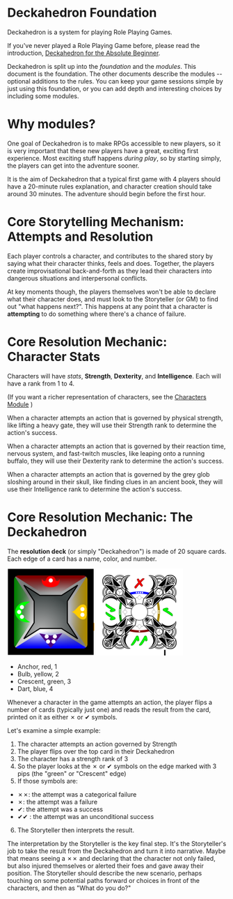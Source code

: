 # Deckahedron Foundation

Deckahedron is a system for playing Role Playing Games.

If you've never played a Role Playing Game before, please read
the introduction,
[Deckahedron for the Absolute Beginner](absolute_beginner.md).

Deckahedron is split up into the *foundation* and the *modules*.
This document is the foundation.  The other documents describe the
modules -- optional additions to the rules.  You can keep your
game sessions simple by just using this foundation, or you can
add depth and interesting choices by including some modules.

# Why modules?

One goal of Deckahedron is to make RPGs accessible to new players, so
it is very important that these new players have a great, exciting first
experience.  Most exciting stuff happens *during play*, so by starting
simply, the players can get into the adventure sooner.

It is the aim of Deckahedron that a typical first game with 4 players
should have a 20-minute rules explanation,
and character creation should take around 30 minutes.  The adventure
should begin before the first hour.


# Core Storytelling Mechanism: Attempts and Resolution

Each player controls a character, and contributes to the shared story
by saying what their character thinks, feels and does.  Together, the
players create improvisational back-and-forth as they lead their characters
into dangerous situations and interpersonal conflicts.

At key moments though, the players themselves won't be able to declare
what their character does, and must look to the Storyteller (or GM) to
find out "what happens next?".  This happens at any point that a
character is **attempting** to do something where there's a chance of
failure.

# Core Resolution Mechanic: Character Stats

Characters will have *stats*, **Strength**, **Dexterity**,
and **Intelligence**.  Each will have a rank from 1 to 4.

(If you want a richer representation of characters, see the
[Characters Module](mod_characters.md)
)

When a character attempts an action that is governed by physical strength,
like lifting a heavy gate, they will use their Strength rank to
determine the action's success.

When a character attempts an action that is governed by their reaction
time, nervous system, and fast-twitch muscles,
like leaping onto a running buffalo, they will use their Dexterity rank to
determine the action's success.

When a character attempts an action that is governed by the
grey glob sloshing around in their skull,
like finding clues in an ancient book, they will use their Intelligence
rank to determine the action's success.

# Core Resolution Mechanic: The Deckahedron

The **resolution deck** (or simply "Deckahedron") is made of 20
square cards.
Each edge of a card has a name, color, and number.

![Image of Back](images/back_200.png)
![Image of Front](images/front_19_200.png)

 * Anchor, red, 1
 * Bulb, yellow, 2
 * Crescent, green, 3
 * Dart, blue, 4

Whenever a character in the game attempts an action, the player flips a
number of cards (typically just one) and reads the result from the card,
printed on it as either ✗ or ✔ symbols.

Let's examine a simple example:

 1. The character attempts an action governed by Strength
 2. The player flips over the top card in their Deckahedron
 3. The character has a strength rank of 3
 4. So the player looks at the ✗ or ✔ symbols on the edge marked with 3 pips
    (the "green" or "Crescent" edge)
 5. If those symbols are:
  * ✗✗: the attempt was a categorical failure
  * ✗: the attempt was a failure
  * ✔: the attempt was a success
  * ✔✔ : the attempt was an unconditional success
 6. The Storyteller then interprets the result.

The interpretation by the Storyteller is the key final step.  It's the
Storyteller's job to take the result from the Deckahedron and turn it
into narrative.  Maybe that means seeing a ✗✗ and declaring that the
character not only failed, but also injured themselves or alerted their
foes and gave away their position. The Storyteller should describe the
new scenario, perhaps touching on some potential paths forward or choices
in front of the characters, and then as "What do you do?"
